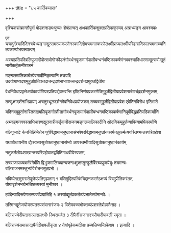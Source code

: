 +++
title = "८५ कार्तिकमासः"

+++

वृश्चिकसंक्रान्तौपूर्वा षोडशनाड्यःपुण्याः शेषंप्राग्वत् अथकार्तिकशुक्लप्रतिपत्कृत्यम् अत्राभ्यङ्ग आवश्यकः

एवं चचतुर्दश्यादिदिनत्रयेभ्यङ्गाद्युत्सवस्याकरणेनरकादिदोषश्रवणात्करणेलक्ष्मीप्राप्यलक्ष्मीपरिहारादिफलश्रवणाच्चनित्यकाम्योभयरूपत्वम्

अस्यांप्रतिपदिबलिपूजादीपोत्सवोगोक्रीडनंगोवर्धनपूजामार्गपालीबन्धनंवष्टिकाकर्षणंनववस्त्रादिधारणाद्युत्सवोद्यूतंनारीकर्तृकनीराजनं

मङ्गलमालिकाचेत्येवमादीनिकृत्यानि तत्रयदि उदयंव्याप्यदशमुहूर्ताप्रतिपत्तदाचन्द्रदर्शनाभावाच्चन्द्रदर्शनप्रयुक्तद्वितीया

वेधनिषेधाप्रवृत्तेःसर्वकार्याणिपरप्रतिपद्येवभवन्ति इष्टिनिर्णयप्रकरणेत्रिमुहूर्तद्वितीयाप्रवेशमात्रेणचंद्रदर्शनमुक्तम्

तत्सूक्ष्मदर्शनाभिप्रायम् अत्रतुस्थूलदर्शनमेवनिषेधप्रयोजकम् तच्चष्ण्मुहूर्तद्वितीयाप्रवेश एवेतिनविरोध इतिभाते

यदिनवमुहूर्तानास्तितदाबलिपूजागोक्रीडागोवर्धनपूजामार्गपालीबन्धनवष्टिकाकर्षणानिपूर्वविद्धप्रतिपदिकार्याणि

अभ्यङ्गनववस्त्राधिधारणद्यूतनारीकर्तृकनीराजनमङ्गलमालिकादीनि ओदयिकमुहूर्तव्यापिन्यामपिकार्याणि

बलिपूजादेः केनचिन्निमित्तेन पूर्वविद्धायामनुष्ठानासंभवेपरविद्धायामनुष्ठांनकार्यनतुकर्मत्यगस्तिथ्यन्तरपरिग्रहोवा

यथाबौधायनीय द्यैःस्वस्वसूत्रोक्तानुष्ठानासंभवे आपस्तम्बीयादिसूत्रोक्तानुष्ठानंकार्यम्

नतुकर्मलोपःशाखान्तरपरिग्रहोवातद्वदितिमाधवीयेस्पष्टम्

तत्रराजापञ्चवर्णरंगैर्बलि द्विभुजमालिख्यान्यजनाःशुक्लतुण्डुलैर्विरच्यपूजयेयुः तत्रमन्त्रः बलिराजनमस्तुभ्यंविरोचनसुतप्रभो ।

भविष्येन्द्रसुरारातेपूजेयंप्रतिगृह्यताम् १ बलिमुद्दिश्यत्किंचिद्दानकरणेऽक्षय्यं विष्णुप्रीतिकरंतत् योयादृशेनभावेनतिष्ठत्यस्यां मुनीश्वर ।

हर्षदैन्यादिरूपेणतस्यवर्षंप्रयातिहि १ अस्यांद्यूतंप्रकर्तव्यंप्रभातेसर्वमानवैः ।

तस्मिन्द्यूतेजयोयस्यतस्यसंवत्सरंजयः २ विशेषवच्चभोक्तव्यंप्रशस्तेर्ब्राह्मणैःसह ।

बलिराज्येदीपदानात्सदालक्ष्मीः स्थिराभवेत ३ दीपैर्नीराजनादत्रसैषादीपावली स्मृता ।

बलिराज्यंसमासाद्ययैर्नदीपावलीकृता ४ तेषांगृहेकथंदीपाः प्रज्वलिष्यन्तिकेशव । इत्यादि ।
